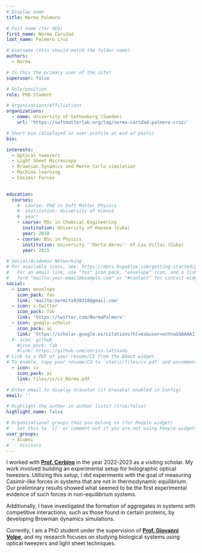 ```yaml
---
# Display name
title: Norma Palmero

# Full name (for SEO)
first_name: Norma Caridad  
last_name: Palmero Cruz

# Username (this should match the folder name)
authors:
  - Norma

# Is this the primary user of the site?
superuser: false

# Role/position
role: PhD Student

# Organizations/Affiliations
organizations:
  - name: University of Gothenburg (Sweden)
    url: 'https://softmatterlab.org/tag/norma-caridad-palmero-cruz/'

# Short bio (displayed in user profile at end of posts)
bio: 

interests:
  - Optical tweezers
  - Light Sheet Microscopy
  - Brownian Dynamics and Monte Carlo simulation
  - Machine learning
  - Casimir Forces
 

education:
  courses:
    #- course: PhD in Soft Matter Physics
    #  institution: University of Vienna
    #  year: 
    - course: MSc in Chemical Engineering
      institution: University of Havana (Cuba)
      year: 2018
    - course: BSc in Physics 
      institution: University ''Marta Abreu'' of Las Villas (Cuba)
      year: 2015

# Social/Academic Networking
# For available icons, see: https://docs.hugoblox.com/getting-started/page-builder/#icons
#   For an email link, use "fas" icon pack, "envelope" icon, and a link in the
#   form "mailto:your-email@example.com" or "#contact" for contact widget.
social:
  - icon: envelope
    icon_pack: fas
    link: 'mailto:normita920310@gmail.com'
  - icon: x-twitter
    icon_pack: fab
    link: 'https://twitter.com/NormaPalmero'
  - icon: google-scholar
    icon_pack: ai
    link: 'https://scholar.google.es/citations?hl=es&user=onYnuGQAAAAJ'
  #- icon: github
    #icon_pack: fab
    #link: https://github.com/enrico-lattuada
# Link to a PDF of your resume/CV from the About widget.
# To enable, copy your resume/CV to `static/files/cv.pdf` and uncomment the lines below.
  - icon: cv
    icon_pack: ai
    link: files/cv/cv_Norma.pdf

# Enter email to display Gravatar (if Gravatar enabled in Config)
email: ''

# Highlight the author in author lists? (true/false)
highlight_name: false

# Organizational groups that you belong to (for People widget)
#   Set this to `[]` or comment out if you are not using People widget.
user_groups:
  - Alumni
#  - Visitors
---
```


I worked with **[Prof. Cerbino](https://mohan8488.github.io/group-website-test/author/roberto-cerbino/)** in the year 2022-2023 as a visiting scholar. My work involved building an experimental setup for holographic optical tweezers. Utilizing this setup, I did experiments with the goal of measuring Casimir-like forces in systems that are not in thermodynamic equilibrium. Our preliminary results showed what seemed to be the first experimental evidence of such forces in non-equilibrium systems.

Additionally, I have investigated the formation of aggregates in systems with competitive interactions, such as those found in certain proteins, by developing Brownian dynamics simulations. 

Currently, I am a PhD student under the supervision of **[Prof. Giovanni Volpe](https://softmatterlab.org/people/giovanni-volpe/)**, and my research focuses on studying biological systems using optical tweezers and light sheet techniques.
